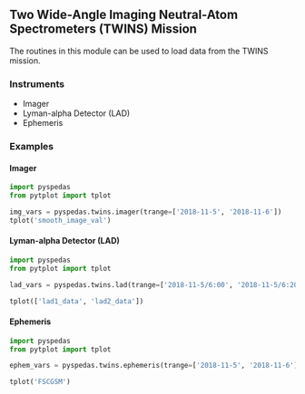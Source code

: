 
## Two Wide-Angle Imaging Neutral-Atom Spectrometers (TWINS) Mission
The routines in this module can be used to load data from the TWINS mission. 

### Instruments
- Imager
- Lyman-alpha Detector (LAD)
- Ephemeris

### Examples

#### Imager

```python
import pyspedas
from pytplot import tplot

img_vars = pyspedas.twins.imager(trange=['2018-11-5', '2018-11-6'])
tplot('smooth_image_val')
```

#### Lyman-alpha Detector (LAD)

```python
import pyspedas
from pytplot import tplot

lad_vars = pyspedas.twins.lad(trange=['2018-11-5/6:00', '2018-11-5/6:20'], time_clip=True)

tplot(['lad1_data', 'lad2_data'])
```

#### Ephemeris

```python
import pyspedas
from pytplot import tplot

ephem_vars = pyspedas.twins.ephemeris(trange=['2018-11-5', '2018-11-6'])

tplot('FSCGSM')
```

